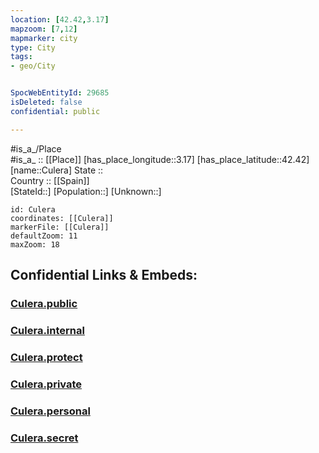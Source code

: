 ```yaml
---
location: [42.42,3.17] 
mapzoom: [7,12] 
mapmarker: city 
type: City
tags:
- geo/City


SpocWebEntityId: 29685
isDeleted: false
confidential: public

---
```

#is_a_/Place  
#is_a_ :: [[Place]] 
[has_place_longitude::3.17] 
[has_place_latitude::42.42] 
[name::Culera] 
State ::  
Country :: [[Spain]]  
[StateId::] 
[Population::] 
[Unknown::] 


```leaflet
id: Culera
coordinates: [[Culera]] 
markerFile: [[Culera]] 
defaultZoom: 11 
maxZoom: 18
```


## Confidential Links & Embeds: 

### [Culera.public](/_public/\Earth\Continent\Europe\Europe~South\Spain\Provinces~Spain\Catalunya\counties~Cataluña\Gerona.Province\cities~GironaCulera.public.md) 

### [Culera.internal](/_internal/\Earth\Continent\Europe\Europe~South\Spain\Provinces~Spain\Catalunya\counties~Cataluña\Gerona.Province\cities~GironaCulera.internal.md) 

### [Culera.protect](/_protect/\Earth\Continent\Europe\Europe~South\Spain\Provinces~Spain\Catalunya\counties~Cataluña\Gerona.Province\cities~GironaCulera.protect.md) 

### [Culera.private](/_private/\Earth\Continent\Europe\Europe~South\Spain\Provinces~Spain\Catalunya\counties~Cataluña\Gerona.Province\cities~GironaCulera.private.md) 

### [Culera.personal](/_personal/\Earth\Continent\Europe\Europe~South\Spain\Provinces~Spain\Catalunya\counties~Cataluña\Gerona.Province\cities~GironaCulera.personal.md) 

### [Culera.secret](/_secret/\Earth\Continent\Europe\Europe~South\Spain\Provinces~Spain\Catalunya\counties~Cataluña\Gerona.Province\cities~GironaCulera.secret.md)

